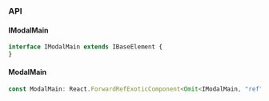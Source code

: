 

### API

#### IModalMain

```ts
interface IModalMain extends IBaseElement {
}
```

#### ModalMain

```ts
const ModalMain: React.ForwardRefExoticComponent<Omit<IModalMain, "ref"> & React.RefAttributes<unknown>>;
```

